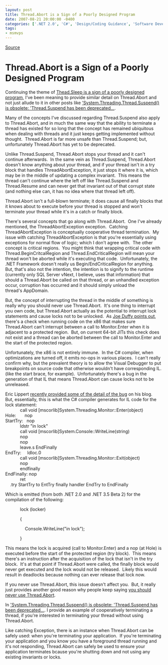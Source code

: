 ```yaml
---
layout: post
title: Thread.Abort is a Sign of a Poorly Designed Program
date: 2007-08-21 20:00:00 -0400
categories: ['.NET 2.0', 'C#', 'Design/Coding Guidance', 'Software Development']
tags:
- msmvps
---
```

[Source](http://blogs.msmvps.com/peterritchie/2007/08/22/thead-abort-is-a-sign-of-a-poorly-designed-program/ "Permalink to Thread.Abort is a Sign of a Poorly Designed Program")

# Thread.Abort is a Sign of a Poorly Designed Program

Continuing the theme of [Thead.Sleep is a sign of a poorly designed program][1], I've been meaning to provide similar detail on Thread.Abort and not just allude to it in other posts like ['System.Threading.Thread.Suspend() is obsolete: 'Thread.Suspend has been deprecated…][2].

Many of the concepts I've discussed regarding Thread.Suspend also apply to Thread.Abort, and in much the same way that the ability to terminate a thread has existed for so long that the concept has remained ubiquitous when dealing with threads and it just keeps getting implemented without thought.  Thread.Abort is far more unsafe than Thread.Suspend; but, unfortunately Thread.Abort has yet to be deprecated.

Unlike Thread.Suspend, Thread.Abort stops your thread and it can't continue afterwards.  In the same vein as Thread.Suspend, Thread.Abort doesn't know anything about your thread, and if your thread isn't in a try block that handles ThreadAbortException, it just stops it where it is, which may be in the middle of updating a complex invariant.  This means the thread can't continue where the left off like Thread.Suspend and Thread.Resume and can never get that invariant out of that corrupt state (and nothing else can, it has no idea where that thread left off).

Thread.Abort isn't a full-blown terminate; it does cause all finally blocks that it knows about to execute before your thread is stopped and won't terminate your thread while it's in a catch or finally block.

There's several concepts that go along with Thread.Abort.  One I've already mentioned, the ThreadAbortException exception.  Catching ThreadAbortException is conceptually cooperative thread termination.  My issue with catching ThreadAbortException is that you're essentially using exceptions for normal flow of logic; which I don't agree with.  The other concept is critical regions.  You might think that wrapping critical code with Thread.BeginCritcalRegion and Thread.EndCriticalRegion will mean your thread won't be aborted while it's executing that code.  Unfortunately, the .NET Framework doesn't really us Begin/EndCriticalRegion for anything.  But, that's also not the intention, the intention is to signify to the runtime (currently only SQL Server vNext, I believe, uses that information) that should a Thread.Abort be called on that thread, or an unhandled exception occur, corruption has occurred and it should simply unload the thread's AppDomain.

But, the concept of interrupting the thread in the middle of something is really why you should never use Thread.Abort.  It's one thing to interrupt you own code, but Thread.Abort actually as the potential to interrupt lock statements and cause locks not to be unlocked.  As [Joe Duffy points out][3], there's a check when running code on the x86 that makes sure Thread.Abort can't interrupt between a call to Monitor.Enter when it is adjacent to a protected region.  But, on current 64-bit JITs this check does not exist and a thread can be aborted between the call to Monitor.Enter and the start of the protected region.

Unfortunately, the x86 is not entirely immune.  In the C# compiler, when optimizations are turned off, it emits no-ops in various places.  I can't really confirm why, but the prevalent theory is to allow the Visual Debugger to put breakpoints on source code that otherwise wouldn't have corresponding IL. (like the start brace, for example).  Unfortunately there's a bug in the generation of that IL that means Thread.Abort can cause locks not to be unreleased.

Eric Lippert [recently provided some of the detail of the bug][4] on his blog.  But, essentially, this is what the C# compiler generates for IL code for the lock statement:  
            call void [mscorlib]System.Threading.Monitor::Enter(object)  
Hole:       nop   
StartTry:   nop   
            ldstr "in lock"  
            call void [mscorlib]System.Console::WriteLine(string)  
            nop   
            nop   
            leave.s EndFinally  
EndTry:     ldloc.0   
            call void [mscorlib]System.Threading.Monitor::Exit(object)  
            nop   
            endfinally   
EndFinally: nop   
            ret   
    .try StartTry to EntTry finally handler EndTry to EndFinally

Which is emitted (from both .NET 2.0 and .NET 3.5 Beta 2) for the compilation of the following:

  

            lock (locker)

            {

                Console.WriteLine("in lock");

            }

This means the lock is acquired (call to Monitor.Enter) and a nop (at Hole) is executed before the start of the protected region (try block).  This means there's an instruction after the acquisition of the lock that isn't in the try block.  It's at that point if Thread.Abort were called, the finally block would never get executed and the lock would not be released.  Likely this would result in deadlocks because nothing can ever release that lock now.

If you never use Thread.Abort, this issue doesn't affect you.  But, it really just provides another good reason why people keep saying [you should never use Thread.Abort][5].

In ['System.Threading.Thread.Suspend() is obsolete: 'Thread.Suspend has been deprecated…][2]. I provide an example of cooperatively terminating a thread, if you're interested in terminating your thread without using Thread.Abort.

Like catching Exception, there is an instance when Thread.Abort can be safely used: when you're terminating your application.  If you're terminating your application and you know you have a foreground thread running and it's not responding, Thread.Abort can safely be used to ensure your application terminates bcause you're shutting down and not using any existing invariants or locks.

[1]: http://msmvps.com/blogs/peterritchie/archive/2007/04/26/thread-sleep-is-a-sign-of-a-poorly-designed-program.aspx
[2]: http://msmvps.com/blogs/peterritchie/archive/2006/10/13/_2700_System.Threading.Thread.Suspend_280029002700_-is-obsolete_3A00_-_2700_Thread.Suspend-has-been-deprecated_2E002E002E00_.aspx
[3]: http://www.bluebytesoftware.com/blog/2007/01/30/MonitorEnterThreadAbortsAndOrphanedLocks.aspx
[4]: http://blogs.msdn.com/ericlippert/archive/2007/08/17/subtleties-of-c-il-codegen.aspx
[5]: http://tdanecker.blogspot.com/2007/08/do-never-ever-use-threadabort.html

